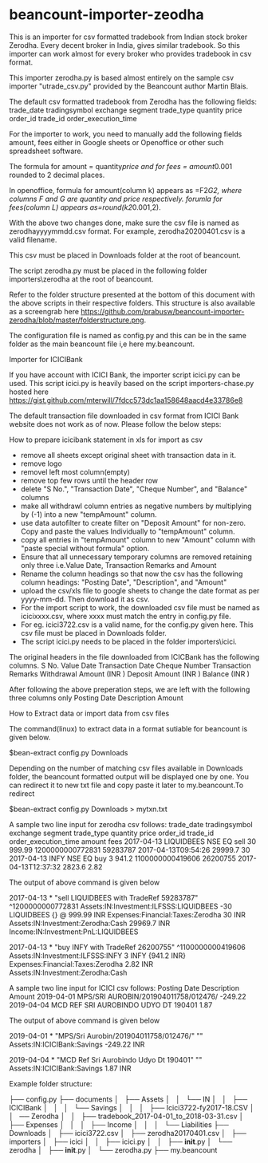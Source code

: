 # beancount-importer-zeodha


This is an importer for csv formatted tradebook from Indian stock broker Zerodha. Every decent broker in India, gives similar tradebook. 
So this importer can work almost for every broker who provides tradebook in csv format.

This importer zerodha.py is based almost entirely on the sample csv importer "utrade_csv.py" provided by the Beancount author Martin Blais.

The default csv formatted tradebook from Zerodha has the following fields: 
trade_date	tradingsymbol	exchange	segment	trade_type	quantity	price	order_id	trade_id	order_execution_time

For the importer to work, you need to manually add the following fields amount, fees either in Google sheets or Openoffice or other such spreadsheet software.

The formula for amount = quantity*price and for fees = amount*0.001 rounded to 2 decimal places. 

In openoffice,
formula for amount(column k) appears as =F2*G2, where columns F and G are quantity and price respectively.
forumla for fees(column L) appears as=round(k2*0.001,2).

With the above two changes done, make sure the csv file is named as zerodhayyyymmdd.csv format. For example, zerodha20200401.csv is a valid filename. 

This csv must be placed in Downloads folder at the root of beancount.

The script zerodha.py must be placed in the following folder importers\zerodha at the root of beancount. 

Refer to the folder structure presented at the bottom of this document with the above scripts in their respective folders. This structure 
is also available as a screengrab here https://github.com/prabusw/beancount-importer-zerodha/blob/master/folderstructure.png.

The configuration file is named as config.py and this can be in the same folder as the main beancount file i,e here my.beancount.

Importer for ICICIBank

If you have account with ICICI Bank, the importer script icici.py can be used. This script icici.py is heavily based on the script 
importers-chase.py hosted here  https://gist.github.com/mterwill/7fdcc573dc1aa158648aacd4e33786e8

The default transaction file downloaded in csv format from ICICI Bank website does not work as of now. Please follow the below steps:

How to prepare icicibank statement in xls for import as csv

* remove all sheets except original sheet with transaction data in it.
* remove logo
* removel left most column(empty)
* remove top few rows until the header row
* delete "S No.", "Transaction Date", "Cheque Number", and "Balance" columns
* make all withdrawl column entries as negative numbers by multiplying by (-1) into a new "tempAmount" column.
* use data autofilter to create filter on "Deposit Amount" for non-zero. Copy and paste the values Individually to "tempAmount" column. 
* copy all entries in "tempAmount" column to new "Amount" column with "paste special without formula" option.
* Ensure that all unnecessary temporary columns are removed retaining only three i.e.Value Date, Transaction Remarks and Amount
* Rename the column headings so that now the csv has the following column headings: "Posting Date", "Description", and "Amount"
* upload the csv/xls file to google sheets to change the date format as per yyyy-mm-dd. Then download it as csv.
* For the import script to work, the downloaded csv file must be named as icicixxxx.csv, where xxxx must match the entry in config.py file. 
* For eg. icici3722.csv is a valid name, for the config.py given here. This csv file must be placed in Downloads folder.
* The script icici.py needs to be placed in the folder importers\icici.

The original headers in the file downloaded from ICICBank has the following columns.
S No.	Value Date	Transaction Date	Cheque Number	Transaction Remarks	Withdrawal Amount (INR )	Deposit Amount (INR )	Balance (INR )

After following the above preperation steps, we are left with the following three columns only
Posting Date	Description	Amount

How to Extract data or import data from csv files 

The command(linux) to extract data in a format sutiable for beancount is given below. 

$bean-extract config.py Downloads

Depending on the number of matching csv files available in Downloads folder, the beancount formatted output will be displayed one by one. You can redirect it to new txt file and copy paste it later to my.beancount.To redirect

$bean-extract config.py Downloads > mytxn.txt

A sample two line input for zerodha csv follows:
trade_date	tradingsymbol	exchange	segment	trade_type	quantity	price	order_id	trade_id	order_execution_time	amount	fees
2017-04-13	LIQUIDBEES	NSE	EQ	sell	30	999.99	1200000000772831	59283787	2017-04-13T09:54:26	29999.7	30
2017-04-13	INFY	NSE	EQ	buy	3	941.2	1100000000419606	26200755	2017-04-13T12:37:32	2823.6	2.82

The output of above command is given below
                               
2017-04-13 * "sell LIQUIDBEES with TradeRef 59283787" ^1200000000772831
  Assets:IN:Investment:ILFSSS:LIQUIDBEES      -30 LIQUIDBEES {} @ 999.99 INR
  Expenses:Financial:Taxes:Zerodha             30 INR                       
  Assets:IN:Investment:Zerodha:Cash       29969.7 INR                       
  Income:IN:Investment:PnL:LIQUIDBEES                                       

2017-04-13 * "buy INFY with TradeRef 26200755" ^1100000000419606
  Assets:IN:Investment:ILFSSS:INFY      3 INFY {941.2 INR}
  Expenses:Financial:Taxes:Zerodha   2.82 INR             
  Assets:IN:Investment:Zerodha:Cash             

A sample two line input for ICICI csv follows:
Posting Date	Description	Amount
2019-04-01	MPS/SRI AUROBIN/201904011758/012476/	-249.22
2019-04-04	MCD REF SRI AUROBINDO UDYO DT 190401	1.87

The output of above command is given below

2019-04-01 * "MPS/Sri Aurobin/201904011758/012476/" ""
  Assets:IN:ICICIBank:Savings  -249.22 INR

2019-04-04 * "MCD Ref Sri Aurobindo Udyo Dt 190401" ""
  Assets:IN:ICICIBank:Savings  1.87 INR


Example folder structure:

├── config.py
├── documents
│   ├── Assets
│   │   └── IN
│   │       ├── ICICIBank
│   │       │   └── Savings
│   │       │       ├── Icici3722-fy2017-18.CSV
│   │       ── Zerodha
│   │           ├── tradebook_2017-04-01_to_2018-03-31.csv
│   ├── Expenses
│   │   
│   ├── Income
│   │   
│   └── Liabilities
├── Downloads
│   ├── icici3722.csv
│   ├── zerodha20170401.csv
│   
├── importers
│   ├── icici
│   │   ├── icici.py
│   │   ├── __init__.py
│   └── zerodha
│       ├── __init__.py
│       └── zerodha.py
├── my.beancount



